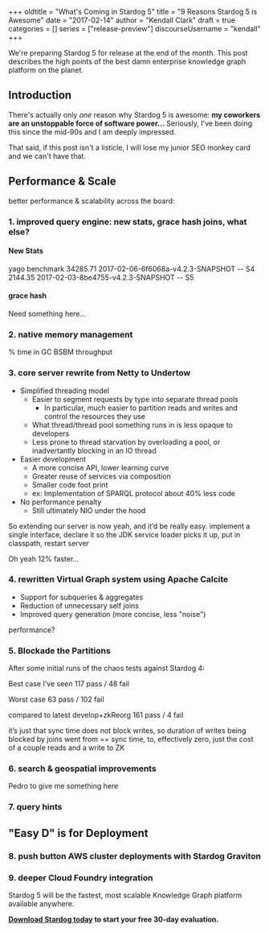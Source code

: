 +++
oldtitle = "What's Coming in Stardog 5"
title = "9 Reasons Stardog 5 is Awesome"
date = "2017-02-14" 
author = "Kendall Clark"
draft = true
categories = []
series = ["release-preview"]
discourseUsername = "kendall"
+++

We're preparing Stardog 5 for release at the end of the month. This post
describes the high points of the best damn enterprise knowledge graph platform
on the planet.<!--more-->

## Introduction

There's actually only *one* reason why Stardog 5 is awesome: **my coworkers are
an unstoppable force of software power...** Seriously, I've been doing this
since the mid-90s and I am deeply impressed. 

That said, if this post isn't a listicle, I will lose my junior SEO monkey
card and we can't have that.

## Performance & Scale

better performance & scalability across the board:

### 1. improved query engine: new stats, grace hash joins, what else?

#### New Stats

yago benchmark
34285.71    2017-02-06-6f6068a-v4.2.3-SNAPSHOT -- S4
2144.35    2017-02-03-8be4755-v4.2.3-SNAPSHOT -- S5 

#### grace hash

Need something here...

### 2. native memory management

% time in GC
BSBM throughput

### 3. core server rewrite from Netty to Undertow

* Simplified threading model
    * Easier to segment requests by type into separate thread pools
        * In particular, much easier to partition reads and writes and control the resources they use
    * What thread/thread pool something runs in is less opaque to developers
    * Less prone to thread starvation by overloading a pool, or inadvertantly blocking in an IO thread
* Easier development
    * A more concise API, lower learning curve
    * Greater reuse of services via composition
    * Smaller code foot print
    * ex: Implementation of SPARQL protocol about 40% less code
* No performance penalty
    * Still ultimately NIO under the hood

So extending our server is now yeah, and it’d be really easy. implement a single
interface, declare it so the JDK service loader picks it up, put in classpath,
restart server

Oh yeah 12% faster...

### 4. rewritten Virtual Graph system using Apache Calcite

* Support for subqueries & aggregates
* Reduction of unnecessary self joins
* Improved query generation (more concise, less "noise")

performance?

### 5. Blockade the Partitions

After some initial runs of the chaos tests against Stardog 4:

Best case I’ve seen 117 pass / 48 fail

Worst case 63 pass / 102 fail

compared to latest develop+zkReorg 161 pass / 4 fail

it’s just that sync time does not block writes, so duration of writes being
blocked by joins went from == sync time, to, effectively zero, just the cost of
a couple reads and a write to ZK

### 6. search & geospatial improvements

Pedro to give me something here

### 7. query hints

## "Easy D" is for Deployment

### 8. push button AWS cluster deployments with Stardog Graviton 

### 9. deeper Cloud Foundry integration


Stardog 5 will be the fastest, most scalable Knowledge Graph platform available anywhere.

**[Download Stardog today](http://stardog.com/) to start your free 30-day
evaluation.**
